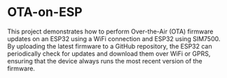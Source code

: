 # OTA-on-ESP

This project demonstrates how to perform Over-the-Air (OTA) firmware updates on an ESP32 using a WiFi connection and ESP32 using  SIM7500. By uploading the latest firmware to a GitHub repository, the ESP32 can periodically check for updates and download them over WiFi or GPRS, ensuring that the device always runs the most recent version of the firmware.
